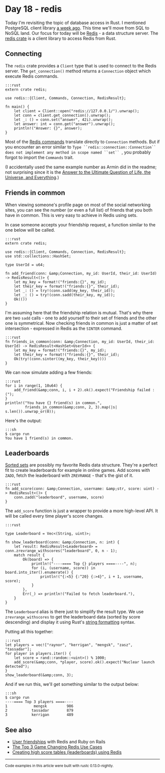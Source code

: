 # Day 18 - redis

Today I'm revisiting the topic of database access in Rust. I mentioned PostgreSQL client library [a week ago](https://siciarz.net/24-days-of-rust-postgres/). This time we'll move from SQL to NoSQL land. Our focus for today will be [Redis](http://redis.io/) - a data structure server. The [redis crate](https://crates.io/crates/redis) is a client library to access Redis from Rust.

Connecting
----------

The `redis` crate provides a `Client` type that is used to connect to the Redis server. The `get_connection()` method returns a `Connection` object which execute Redis commands.

    :::rust
    extern crate redis;

    use redis::{Client, Commands, Connection, RedisResult};

    fn main() {
        let client = Client::open("redis://127.0.0.1/").unwrap();
        let conn = client.get_connection().unwrap();
        let _: () = conn.set("answer", 42i).unwrap();
        let answer: int = conn.get("answer").unwrap();
        println!("Answer: {}", answer);
    }

Most of the [Redis commands](http://redis.io/commands) translate directly to `Connection` methods. But if you encounter an error similar to `Type ``redis::connection::Connection`` does not implement any method in scope named ``set`` `, you probably forgot to import the `Commands` trait.

(I accidentally used the same example number as Armin did in the readme; not surprising since it is the [Answer to the Ultimate Question of Life, the Universe, and Everything](http://en.wikipedia.org/wiki/Phrases_from_The_Hitchhiker%27s_Guide_to_the_Galaxy#Answer_to_the_Ultimate_Question_of_Life.2C_the_Universe.2C_and_Everything_.2842.29).)

Friends in common
-----------------

When viewing someone's profile page on most of the social networking sites, you can see the number (or even a full list) of friends that you both have in common. This is very easy to achieve in Redis using sets.

In case someone accepts your friendship request, a function similar to the one below will be called.

    :::rust
    extern crate redis;

    use redis::{Client, Commands, Connection, RedisResult};
    use std::collections::HashSet;

    type UserId = u64;

    fn add_friend(conn: &amp;Connection, my_id: UserId, their_id: UserId) -> RedisResult<()> {
        let my_key = format!("friends:{}", my_id);
        let their_key = format!("friends:{}", their_id);
        let _: () = try!(conn.sadd(my_key, their_id));
        let _: () = try!(conn.sadd(their_key, my_id));
        Ok(())
    }

I'm assuming here that the friendship relation is mutual. That's why there are two `sadd` calls - one to add yourself to their set of friends and the other one is symmetrical. Now checking friends in common is just a matter of set intersection - expressed in Redis as the `SINTER` command.

    :::rust
    fn friends_in_common(conn: &amp;Connection, my_id: UserId, their_id: UserId) -> RedisResult<HashSet<UserId>> {
        let my_key = format!("friends:{}", my_id);
        let their_key = format!("friends:{}", their_id);
        Ok(try!(conn.sinter((my_key, their_key))))
    }

We can now simulate adding a few friends:

    :::rust
    for i in range(1, 10u64) {
        add_friend(&amp;conn, i, i + 2).ok().expect("Friendship failed :(");
    }
    println!("You have {} friend(s) in common.",
             friends_in_common(&amp;conn, 2, 3).map(|s| s.len()).unwrap_or(0));

Here's the output:

    :::sh
    $ cargo run
    You have 1 friend(s) in common.

Leaderboards
------------

[Sorted sets](http://redis.io/commands#sorted_set) are possibly my favorite Redis data structure. They're a perfect fit to create leaderboards for example in online games. Add scores with `ZADD`, fetch the leaderboard with `ZREVRANGE` - that's the gist of it.

    :::rust
    fn add_score(conn: &amp;Connection, username: &amp;str, score: uint) -> RedisResult<()> {
        conn.zadd("leaderboard", username, score)
    }

The `add_score` function is just a wrapper to provide a more high-level API. It will be called every time player's score changes.

    :::rust

    type Leaderboard = Vec<(String, uint)>;

    fn show_leaderboard(conn: &amp;Connection, n: int) {
        let result: RedisResult<Leaderboard> = conn.zrevrange_withscores("leaderboard", 0, n - 1);
        match result {
            Ok(board) => {
                println!("----==== Top {} players ====----", n);
                for (i, (username, score)) in board.into_iter().enumerate() {
                    println!("{:<5} {:^20} {:>4}", i + 1, username, score);
                }
            },
            Err(_) => println!("Failed to fetch leaderboard."),
        }
    }

The `Leaderboard` alias is there just to simplify the result type. We use `zrevrange_withscores` to get the leaderboard data (sorted by score descending) and display it using Rust's [string formatting](http://doc.rust-lang.org/std/fmt/) syntax.

Putting all this together:

    :::rust
    let players = vec!["raynor", "kerrigan", "mengsk", "zasz", "tassadar"];
    for player in players.iter() {
        let score = rand::random::<uint>() % 1000;
        add_score(&amp;conn, *player, score).ok().expect("Nuclear launch detected");
    }
    show_leaderboard(&amp;conn, 3);

And if we run this, we'll get something similar to the output below:

    :::sh
    $ cargo run
    ----==== Top 3 players ====----
    1            mengsk         986
    2           tassadar        879
    3           kerrigan        489

See also
--------

 * [User friendships](http://jimneath.org/2011/03/24/using-redis-with-ruby-on-rails.html#example_uses_in_rails) with Redis and Ruby on Rails
 * [The Top 3 Game Changing Redis Use Cases](https://redislabs.com/blog/the-top-3-game-changing-redis-use-cases)
 * [Creating high score tables (leaderboards) using Redis](http://www.agoragames.com/blog/2011/01/01/creating-high-score-tables-leaderboards-using-redis/)

----

<small>
Code examples in this article were built with rustc 0.13.0-nightly.
</small>
